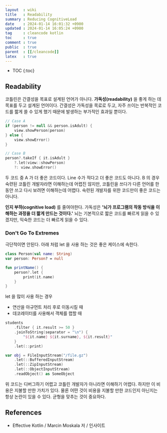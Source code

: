 ```yaml
---
layout  : wiki
title   : Readability
summary : Reducing CognitiveLoad
date    : 2024-01-14 16:01:32 +0900
updated : 2024-01-14 16:05:24 +0900
tag     : cleancode kotlin
toc     : true
comment : true
public  : true
parent  : [[/cleancode]]
latex   : true
---
```

* TOC
{:toc}

## Readability

코틀린은 간결성을 목표로 설계된 언어가 아니다. __가독성(readability)__ 을 좋게 하는 데 목표를 두고 설계된 언어이다.
간결성은 가독성을 목료로 두고, 자주 쓰이는 반복적인 코드를 짧게 쓸 수 있게 했기 때문에 발생하는 부가적인 효과일 뿐이다.

```kotlin
// Case A
if (person != null && person.isAdult) {
    view.showPerson(person)
} else {
    view.showError()
}

// Case B
person?.takeIf { it.isAdult }
    ?.let(view::showPerson)
    ?: view.showError()
```

두 코드 중 A 가 더 좋은 코드이다. Line 수가 적다고 더 좋은 코드도 아니다. B 의 경우 숙련된 코틀린 개발자라면 이해하는데 어렵진 않지만,
코틀린을 쓰다가 다른 언어를 한동안 쓰고 다시 보려면 이해하는데 어렵다. 숙련된 개발자를 위한 코드만이 좋은 코드는 아니다.

__인지 부하(cognitive load)__ 를 줄여야한다. 가독성은 __'뇌가 프로그램의 작동 방식을 이해하는 과정을 더 짧게 만드는 것이다.'__
뇌는 기본적으로 짧은 코드를 빠르게 읽을 수 있겠지만, 익숙한 코드는 더 빠르게 읽을 수 있다.

### Don't Go To Extremes

극단적이면 안된다. 아래 처럼 let 을 사용 하는 것은 좋은 케이스에 속한다.

```kotlin
class Person(val name: String)
var person: Person? = null

fun printName() {
    person?.let {
        print(it.name)
    }
}
```

let 을 많이 사용 하는 경우
- 연산을 아규먼트 처리 후로 이동시킬 때
- 데코레이터를 사용해서 객체를 랩할 때

```kotlin
students
    .filter { it.result >= 50 }
    .joinToString(separator = "\n") {
        "${it.name} ${it.surname}, ${it.result}"
    }
    .let(::print)

var obj = FileInputStream("/file.gz")
    .let(::BufferedInputStream)
    .let(::ZipInputStream)
    .let(::ObjectInputStream)
    .readObject() as SomeObject
```

위 코드는 디버그하기 어렵고 코틀린 개발자가 아니라면 이해하기 어렵다. 하지만 이 비용은 지불할 만한 가치가 있다.
물론 어떤 것이 비용을 지불할 만한 코드인지 아닌지는 항상 논란이 있을 수 있다. 균형을 맞추는 것이 중요하다.

## References

- Effective Kotlin / Marcin Moskala 저 / 인사이트